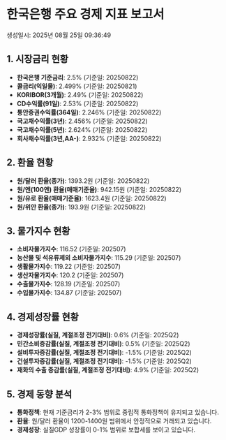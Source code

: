 # 한국은행 주요 경제 지표 보고서
생성일시: 2025년 08월 25일 09:36:49

## 1. 시장금리 현황

- **한국은행 기준금리**: 2.5% (기준일: 20250822)
- **콜금리(익일물)**: 2.499% (기준일: 20250821)
- **KORIBOR(3개월)**: 2.49% (기준일: 20250822)
- **CD수익률(91일)**: 2.53% (기준일: 20250822)
- **통안증권수익률(364일)**: 2.246% (기준일: 20250822)
- **국고채수익률(3년)**: 2.456% (기준일: 20250822)
- **국고채수익률(5년)**: 2.624% (기준일: 20250822)
- **회사채수익률(3년,AA-)**: 2.932% (기준일: 20250822)

## 2. 환율 현황

- **원/달러 환율(종가)**: 1393.2원 (기준일: 20250822)
- **원/엔(100엔) 환율(매매기준율)**: 942.15원 (기준일: 20250822)
- **원/유로 환율(매매기준율)**: 1623.4원 (기준일: 20250822)
- **원/위안 환율(종가)**: 193.9원 (기준일: 20250822)

## 3. 물가지수 현황

- **소비자물가지수**: 116.52 (기준일: 202507)
- **농산물 및 석유류제외 소비자물가지수**: 115.29 (기준일: 202507)
- **생활물가지수**: 119.22 (기준일: 202507)
- **생산자물가지수**: 120.2 (기준일: 202507)
- **수출물가지수**: 128.19 (기준일: 202507)
- **수입물가지수**: 134.87 (기준일: 202507)

## 4. 경제성장률 현황

- **경제성장률(실질, 계절조정 전기대비)**: 0.6% (기준일: 2025Q2)
- **민간소비증감률(실질, 계절조정 전기대비)**: 0.5% (기준일: 2025Q2)
- **설비투자증감률(실질, 계절조정 전기대비)**: -1.5% (기준일: 2025Q2)
- **건설투자증감률(실질, 계절조정 전기대비)**: -1.5% (기준일: 2025Q2)
- **재화의 수출 증감률(실질, 계절조정 전기대비)**: 4.9% (기준일: 2025Q2)

## 5. 경제 동향 분석

- **통화정책**: 현재 기준금리가 2-3% 범위로 중립적 통화정책이 유지되고 있습니다.
- **환율**: 원/달러 환율이 1200-1400원 범위에서 안정적으로 거래되고 있습니다.
- **경제성장**: 실질GDP 성장률이 0-1% 범위로 보합세를 보이고 있습니다.